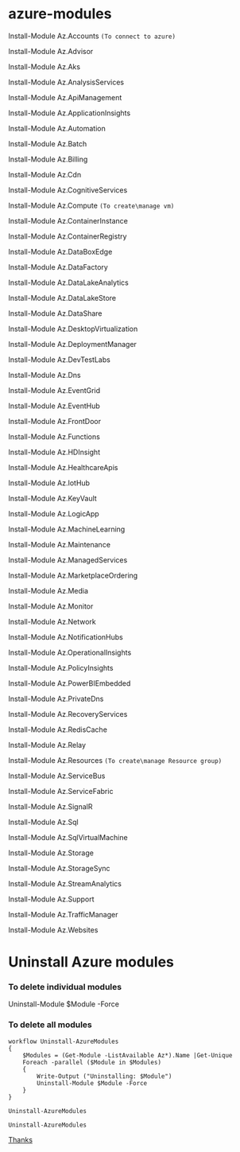 # azure-modules

Install-Module Az.Accounts `(To connect to azure)`

Install-Module Az.Advisor                

Install-Module Az.Aks                     

Install-Module Az.AnalysisServices        

Install-Module Az.ApiManagement          

Install-Module Az.ApplicationInsights     

Install-Module Az.Automation              

Install-Module Az.Batch                   

Install-Module Az.Billing                 

Install-Module Az.Cdn                     

Install-Module Az.CognitiveServices       

Install-Module Az.Compute          `(To create\manage vm)`        

Install-Module Az.ContainerInstance       

Install-Module Az.ContainerRegistry       

Install-Module Az.DataBoxEdge             

Install-Module Az.DataFactory             

Install-Module Az.DataLakeAnalytics       

Install-Module Az.DataLakeStore           

Install-Module Az.DataShare               

Install-Module Az.DesktopVirtualization   

Install-Module Az.DeploymentManager       

Install-Module Az.DevTestLabs             

Install-Module Az.Dns                     

Install-Module Az.EventGrid               

Install-Module Az.EventHub                

Install-Module Az.FrontDoor              

Install-Module Az.Functions            

Install-Module Az.HDInsight               

Install-Module Az.HealthcareApis          

Install-Module Az.IotHub                  

Install-Module Az.KeyVault                

Install-Module Az.LogicApp                

Install-Module Az.MachineLearning         

Install-Module Az.Maintenance             

Install-Module Az.ManagedServices         

Install-Module Az.MarketplaceOrdering     

Install-Module Az.Media             

Install-Module Az.Monitor                 

Install-Module Az.Network               

Install-Module Az.NotificationHubs        

Install-Module Az.OperationalInsights     

Install-Module Az.PolicyInsights          

Install-Module Az.PowerBIEmbedded         

Install-Module Az.PrivateDns              

Install-Module Az.RecoveryServices        

Install-Module Az.RedisCache           

Install-Module Az.Relay              

Install-Module Az.Resources           `(To create\manage Resource group)`        

Install-Module Az.ServiceBus          

Install-Module Az.ServiceFabric           

Install-Module Az.SignalR             

Install-Module Az.Sql             

Install-Module Az.SqlVirtualMachine       

Install-Module Az.Storage       

Install-Module Az.StorageSync     

Install-Module Az.StreamAnalytics   

Install-Module Az.Support       

Install-Module Az.TrafficManager   

Install-Module Az.Websites  



# Uninstall Azure modules

### To delete individual modules
Uninstall-Module $Module -Force

### To delete all modules 
```
workflow Uninstall-AzureModules
{
    $Modules = (Get-Module -ListAvailable Az*).Name |Get-Unique
    Foreach -parallel ($Module in $Modules)
    { 
        Write-Output ("Uninstalling: $Module")
        Uninstall-Module $Module -Force
    }
}

Uninstall-AzureModules

Uninstall-AzureModules
```

[Thanks](https://stackoverflow.com/a/50297028/9648252)
